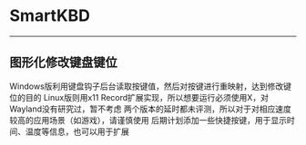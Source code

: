 # SmartKBD

---

## 图形化修改键盘键位

Windows版利用键盘钩子后台读取按键值，然后对按键进行重映射，达到修改键位的目的
Linux版则用x11 Record扩展实现，所以想要运行必须使用X，对Wayland没有研究过，暂不考虑
两个版本的延时都未评测，所以对于对相应速度较高的应用场景（如游戏），请谨慎使用
后期计划添加一些快捷按键，用于显示时间、温度等信息，也可以用于扩展
